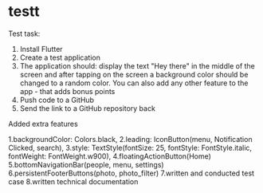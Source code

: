 # testt

Test task:
1. Install Flutter
2. Create a test application
3. The application should: display the text "Hey there" in the middle of the screen and after tapping on the screen a background color should be changed to a random color. You can also add any other feature to the app - that adds bonus points
4. Push code to a GitHub
5. Send the link to a GitHub repository back


Added extra features

1.backgroundColor: Colors.black, 
2.leading: IconButton(menu, Notification Clicked, search),
3.style: TextStyle(fontSize: 25, fontStyle: FontStyle.italic, fontWeight: FontWeight.w900),
4.floatingActionButton(Home)
5.bottomNavigationBar(people, menu, settings)
6.persistentFooterButtons(photo, photo_filter)
7.written and conducted test case
8.written technical documentation

